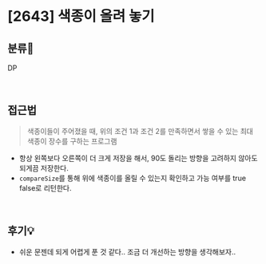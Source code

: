 # [2643] 색종이 올려 놓기
## 분류💁

DP

</br>

## 접근법

>  색종이들이 주어졌을 때, 위의 조건 1과 조건 2를 만족하면서 쌓을 수 있는 최대 색종이 장수를 구하는 프로그램

- 항상 왼쪽보다 오른쪽이 더 크게 저장을 해서, 90도 돌리는 방향을 고려하지 않아도 되게끔 저장한다.
- `compareSize`를 통해 위에 색종이를 올릴 수 있는지 확인하고 가능 여부를 true false로 리턴한다.

</br>

## 후기💡

- 쉬운 문젠데 되게 어렵게 푼 것 같다.. 조금 더 개선하는 방향을 생각해보자..
